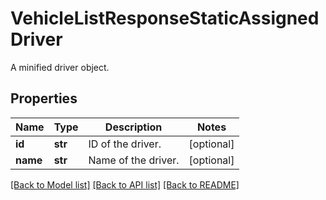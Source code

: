 # VehicleListResponseStaticAssignedDriver

A minified driver object.
## Properties
Name | Type | Description | Notes
------------ | ------------- | ------------- | -------------
**id** | **str** | ID of the driver. | [optional] 
**name** | **str** | Name of the driver. | [optional] 

[[Back to Model list]](../README.md#documentation-for-models) [[Back to API list]](../README.md#documentation-for-api-endpoints) [[Back to README]](../README.md)


